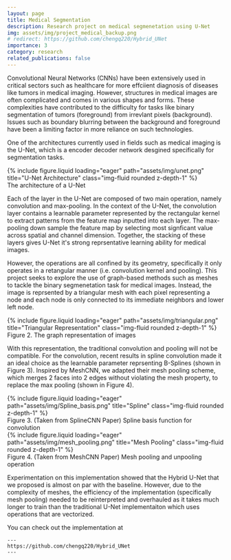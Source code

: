 ```yaml
---
layout: page
title: Medical Segmentation
description: Research project on medical segmenetation using U-Net
img: assets/img/project_medical_backup.png
# redirect: https://github.com/chengq220/Hybrid_UNet
importance: 3
category: research
related_publications: false
---
```


Convolutional Neural Networks (CNNs) have been extensively used in critical sectors such as healthcare for more effciient diagnosis of diseases like tumors in medical imaging. However, structures in medical images are often complicated and comes in various shapes and forms. These complexities have contributed to the difficulty for tasks like binary segmentation of tumors (foreground) from irrevlant pixels (background). Issues such as boundary blurring between the background and foreground have been a limiting factor in more reliance on such technologies. 

One of the architectures currently used in fields such as medical imaging is the U-Net, which is a encoder decoder network desgined specifically for segmentation tasks. 

<div class="row justify-content-sm-center ">
    <div class="align-self-center w-50">
        {% include figure.liquid loading="eager" path="assets/img/unet.png" title="U-Net Architecture" class="img-fluid rounded z-depth-1" %}
    </div>
</div>
<div class="caption text-center">
    The architecture of a U-Net
</div>

Each of the layer in the U-Net are composed of two main operation, namely convolution and max-pooling. In the context of the U-Net, the convolution layer contains a learnable parameter represented by the rectangular kernel to extract patterns from the feature map inputted into each layer. The max-pooling down sample the feature map by selecting most signficant value across spatial and channel dimension. Together, the stacking of these layers gives U-Net it's strong reprsentative learning ability for medical images. 

However, the operations are all confined by its geometry, specifically it only operates in a retangular manner (i.e. convolution kernel and pooling). This project seeks to explore the use of graph-based methods such as meshes to tackle the binary segmenetation task for medical images. Instead, the image is reprsented by a triangular mesh with each pixel representing a node and each node is only connected to its immediate neighbors and lower left node. 

<div class="row justify-content-sm-center ">
    <div class="align-self-center w-25">
        {% include figure.liquid loading="eager" path="assets/img/triangular.png" title="Triangular Representation" class="img-fluid rounded z-depth-1" %}
    </div>
</div>
<div class="caption text-center">
    Figure 2. The graph representation of images
</div>

With this representation, the traditional convolution and pooling will not be compatible. For the convolution, recent results in spline convolution made it an ideal choice as the learnable parameter reprsenting B-Splines (shown in Figure 3). Inspired by MeshCNN, we adapted their mesh pooling scheme, which merges 2 faces into 2 edges without violating the mesh property, to replace the max pooling (shown in Figure 4).

<div class="row justify-content-sm-center ">
    <div class="align-self-center w-25">
        {% include figure.liquid loading="eager" path="assets/img/Spline_basis.png" title="Spline" class="img-fluid rounded z-depth-1" %}
    </div>
</div>
<div class="caption text-center">
    Figure 3. (Taken from SplineCNN Paper) Spline basis function for convolution
</div>

<div class="row justify-content-sm-center ">
    <div class="align-self-center w-25">
        {% include figure.liquid loading="eager" path="assets/img/mesh_pooling.png" title="Mesh Pooling" class="img-fluid rounded z-depth-1" %}
    </div>
</div>
<div class="caption text-center">
    Figure 4. (Taken from MeshCNN Paper) Mesh pooling and unpooling operation
</div>

Experimentation on this implementation showed that the Hybrid U-Net that we proposed is almost on par with the baseline. However, due to the complexity of meshes, the efficiency of the implementation (specifically mesh pooling) needed to be reinterpreted and overhauled as it takes much longer to train than the traditional U-Net implementaiton which uses operations that are vectorized. 

You can check out the implementation at

    ---
    https://github.com/chengq220/Hybrid_UNet
    ---

